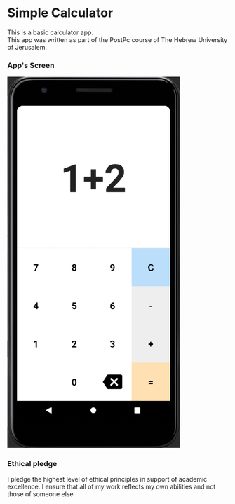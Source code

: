 # Simple Calculator
This is a basic calculator app.<br/>
This app was written as part of the PostPc course of The Hebrew University of Jerusalem.

### App's Screen
![Screenshot.png](https://raw.githubusercontent.com/IdoSagiv/SimpleCalculator/main/screenshot_after.png)

### Ethical pledge
I pledge the highest level of ethical principles in support of academic excellence.
I ensure that all of my work reflects my own abilities and not those of someone else.